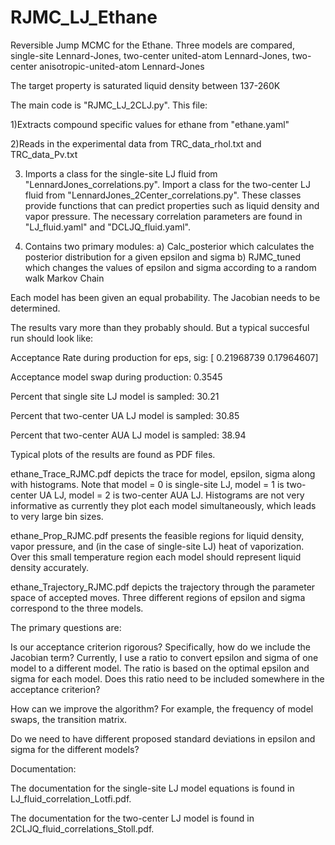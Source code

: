# RJMC_LJ_Ethane

Reversible Jump MCMC for the Ethane. Three models are compared, single-site Lennard-Jones, two-center united-atom Lennard-Jones, two-center anisotropic-united-atom Lennard-Jones

The target property is saturated liquid density between 137-260K

The main code is "RJMC_LJ_2CLJ.py". This file:

1)Extracts compound specific values for ethane from "ethane.yaml"

2)Reads in the experimental data from TRC_data_rhol.txt and TRC_data_Pv.txt

3) Imports a class for the single-site LJ fluid from "LennardJones_correlations.py". Import a class for the two-center LJ fluid from "LennardJones_2Center_correlations.py". These classes provide functions that can predict properties such as liquid density and vapor pressure. The necessary correlation parameters are found in "LJ_fluid.yaml" and "DCLJQ_fluid.yaml".

4) Contains two primary modules: a) Calc_posterior which calculates the posterior distribution for a given epsilon and sigma b) RJMC_tuned which changes the values of epsilon and sigma according to a random walk Markov Chain

Each model has been given an equal probability. The Jacobian needs to be determined.

The results vary more than they probably should. But a typical succesful run should look like:

Acceptance Rate during production for eps, sig: [ 0.21968739  0.17964607]

Acceptance model swap during production: 0.3545

Percent that single site LJ model is sampled: 30.21

Percent that two-center UA LJ model is sampled: 30.85

Percent that two-center AUA LJ model is sampled: 38.94

Typical plots of the results are found as PDF files.

ethane_Trace_RJMC.pdf depicts the trace for model, epsilon, sigma along with histograms. Note that model = 0 is single-site LJ, model = 1 is two-center UA LJ, model = 2 is two-center AUA LJ. Histograms are not very informative as currently they plot each model simultaneously, which leads to very large bin sizes.

ethane_Prop_RJMC.pdf presents the feasible regions for liquid density, vapor pressure, and (in the case of single-site LJ) heat of vaporization. Over this small temperature region each model should represent liquid density accurately.

ethane_Trajectory_RJMC.pdf depicts the trajectory through the parameter space of accepted moves. Three different regions of epsilon and sigma correspond to the three models. 

The primary questions are:


Is our acceptance criterion rigorous? Specifically, how do we include the Jacobian term? Currently, I use a ratio to convert epsilon and sigma of one model to a different model. The ratio is based on the optimal epsilon and sigma for each model. Does this ratio need to be included somewhere in the acceptance criterion?

How can we improve the algorithm? For example, the frequency of model swaps, the transition matrix.

Do we need to have different proposed standard deviations in epsilon and sigma for the different models?

Documentation:

The documentation for the single-site LJ model equations is found in LJ_fluid_correlation_Lotfi.pdf.

The documentation for the two-center LJ model is found in 2CLJQ_fluid_correlations_Stoll.pdf.
